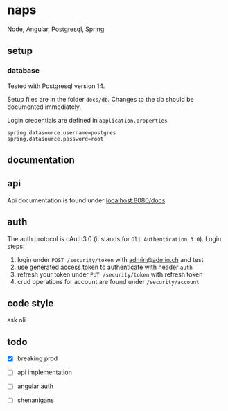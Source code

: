 # naps

Node, Angular, Postgresql, Spring

## setup

### database

Tested with Postgresql version 14.

Setup files are in the folder `docs/db`. Changes to the db should be documented immediately.

Login credentials are defined in `application.properties`

``` 
spring.datasource.username=postgres
spring.datasource.password=root	
```

## documentation

## api

Api documentation is found under [localhost:8080/docs](http://localhost:8080/docs)

## auth

The auth protocol is oAuth3.0 (it stands for `Oli Authentication 3.0`). Login steps:

1. login under `POST /security/token` with admin@admin.ch and test
2. use generated access token to authenticate with header `auth`
3. refresh your token under `PUT /security/token` with refresh token
4. crud operations for account are found under `/security/account`

## code style

ask oli

## todo

- [X] breaking prod
- [ ] api implementation
- [ ] angular auth
- [ ] shenanigans

